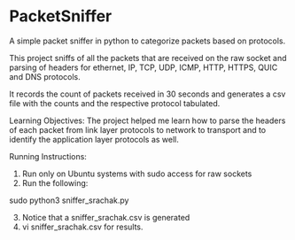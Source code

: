 # PacketSniffer
A simple packet sniffer in python to categorize packets based on protocols. 

This project sniffs of all the packets that are received on the raw socket and parsing of headers for ethernet, IP, TCP, UDP, ICMP, HTTP, HTTPS, QUIC and DNS protocols. 

It records the count of packets received in 30 seconds and generates a csv file with the counts and the respective protocol tabulated. 

Learning Objectives: 
The project helped me learn how to parse the headers of each packet from link layer protocols to network to transport and to identify the application layer protocols as well. 

Running Instructions:

1. Run only on Ubuntu systems with sudo access for raw sockets 
2. Run the following: 

sudo python3 sniffer_srachak.py

3. Notice that a sniffer_srachak.csv is generated 
4. vi sniffer_srachak.csv for results. 
